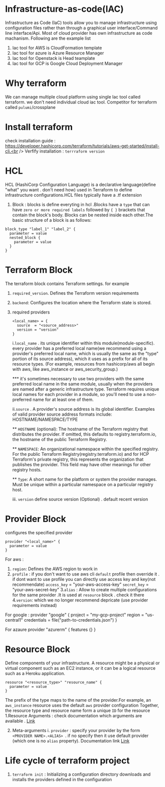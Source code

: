 # Infrastructure-as-code(IAC)
Infrastructure as Code (IaC) tools allow you to manage infrastructure using configuration files rather than through a graphical user interface/Command line interface/Api. Most of cloud provider has own infrastructure as code machanism. Following are the example list
1. Iac tool for AWS is CloudFormation template
2. Iac tool for azure is Azure Resource Manager
3. Iac tool for Openstack is Head teamplate
4. Iac tool for GCP is Google Cloud Deployment Manager

# Why terraform 
We can manage multiple cloud platform using single Iac tool called terraform. we don't need individual cloud iac tool.
Competitor for terraform called `pulumi`/crossplane

# Install terraform 
check installation guide : https://developer.hashicorp.com/terraform/tutorials/aws-get-started/install-cli.<br />
Verfify installation : `terrraform version`

# HCL 
HCL (HashiCorp Configuration Language) is a declarative language(define "what" you want . don't need how) used in Terraform to define infrastructure configurations.HCL files typically have a .tf extension

1. Block : blocks is define everyting in hcl .Blocks have a `type` that can have `zero or more required labels` followed by `{ }` brackets that contain the block's body. Blocks can be nested inside each other.The basic structure of a block is as follows:
```
block_type "label_1" "label_2" {
  parameter = value
  nested_block {
    parameter = value
  }
}
```

# Terraform Block
The terraform  block contains Terraform settings. for example
1. `required_version`. Defines the Terraform version requirements
3. `backend`: Configures the location where the Terraform state is stored.
2. required providers
    ```
    <local_name> = {
      source  = "<source_address>"
      version = "version"
    }
    ```

    i.`local_name` . its unique identifier within this module(module-specific). every provider has a preferred local name(we recommend using a provider's preferred local name, which is usually the same as the "type" portion of its source address), which it uses as a prefix for all of its resource types. (For example, resources from hashicorp/aws all begin with aws, like aws_instance or aws_security_group.)

    *** it's sometimes necessary to use two providers with the same preferred local name in the same module, usually when the providers are named after a generic infrastructure type. Terraform requires unique local names for each provider in a module, so you'll need to use a non-preferred name for at least one of them.



    ii.`source` . A provider's source address is its global identifier. Examples of valid provider source address formats include: HOSTNAME/NAMESPACE/TYPE

    ** `HOSTNAME` (optional): The hostname of the Terraform registry that distributes the provider. If omitted, this defaults to registry.terraform.io, the hostname of the public Terraform Registry.

    ** `NAMESPACE`: An organizational namespace within the specified registry. For the public Terraform Registry(registry.terraform.io) and for HCP Terraform's private registry, this represents the organization that publishes the provider. This field may have other meanings for other registry hosts.

    ** `Type`: A short name for the platform or system the provider manages. Must be unique within a particular namespace on a particular registry host.

    iii. `version` define source version (Optional) . default recent version

# Provider Block
configures the specified provider

```
provider "<local_name>" {
  parameter = value
}
```

For aws : 
1. `region`: Defines the AWS region to work in
2. `profile` : if you don't want to use aws cli `default` profile then override it . if dont want to use profile you can directly use access key and key(not recommendate)
   `access_key` = "your-aws-access-key"
   `secret_key` = "your-aws-secret-key"
3.`alias` : Allow to create multiple configurations for the same provider .It is used at `resource` block . check it there
4.`version`:  which we no longer recommend depricate (use provider requirements instead)   

For google : 
provider "google" {
  project = "my-gcp-project"
  region  = "us-central1"
  credentials = file("path-to-credentials.json")
}

For azaure
provider "azurerm" {
  features {}
}

# Resource Block
Define components of your infrastructure. A resource might be a physical or virtual component such as an EC2 instance, or it can be a logical resource such as a Heroku application.

```
resource "<resource_type>" "resource_name" {
  parameter = value
}
```

The prefix of the type maps to the name of the provider.For example, an `aws_instance` resource uses the default `aws` provider configuration
Together, the resource type and resource name form a unique `ID` for the resource
1.Resource Arguments : check documentation which arguments are available . [Link](https://registry.terraform.io/providers/hashicorp/aws/latest/docs)

2. Meta-arguments
  i. `provider` : specify your provider by the form `<PROVIDER NAME>.<ALIAS> `. if no specify then it use default provider (which one is no `alias` property). Documentation link [Link](https://developer.hashicorp.com/terraform/language/resources/syntax)


# Life cycle of terraform project
1. `terraform init` : Initializing a configuration directory downloads and installs the providers defined in the configuration